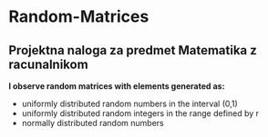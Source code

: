# Random-Matrices
## Projektna naloga za predmet Matematika z racunalnikom

**I observe random matrices with elements generated as:**
* uniformly distributed random numbers in the interval (0,1)
* uniformly distributed random integers in the range defined by r
* normally distributed random numbers

